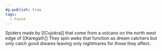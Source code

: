 ```yaml
---
dg-publish: true
tags:
  - Fauna
---
```

Spiders made by [[Cujokra]] that come from a volcano on the north west edge of [[Karegath]] 
They spin webs that function as dream catchers but only catch good dreams leaving only nightmares for those they affect. 